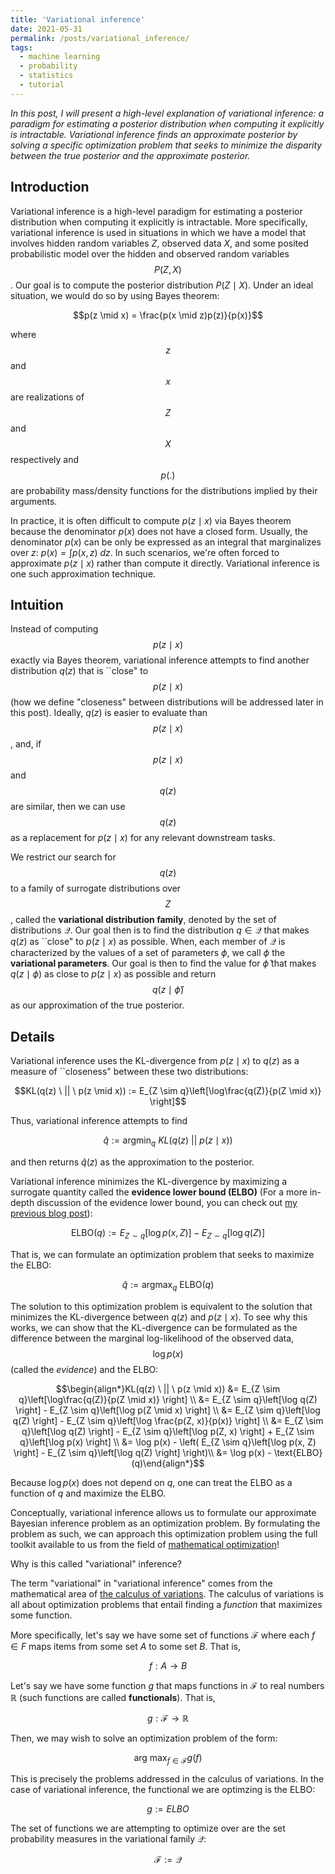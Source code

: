 ```yaml
---
title: 'Variational inference'
date: 2021-05-31
permalink: /posts/variational_inference/
tags:
  - machine learning
  - probability
  - statistics
  - tutorial
---
```


*In this post, I will present a high-level explanation of variational inference: a paradigm for estimating a posterior distribution when computing it explicitly is intractable. Variational inference finds an approximate posterior by solving a specific optimization problem that seeks to minimize the disparity between the true posterior and the approximate posterior.*  

Introduction
------------

Variational inference is a high-level paradigm for estimating a posterior distribution when computing it explicitly is intractable.  More specifically, variational inference is used in situations in which we have a model that involves hidden random variables $Z$, observed data $X$, and some posited probabilistic model over the hidden and observed random variables $$P(Z, X)$$. Our goal is to compute the posterior distribution $P(Z \mid X)$. Under an ideal situation, we would do so by using Bayes theorem:

$$p(z \mid x) = \frac{p(x \mid z)p(z)}{p(x)}$$

where $$z$$ and $$x$$ are realizations of $$Z$$ and $$X$$ respectively and $$p(.)$$ are probability mass/density functions for the distributions implied by their arguments.

In practice, it is often difficult to compute $p(z \mid x)$ via Bayes theorem because the denominator $p(x)$ does not have a closed form. Usually, the denominator $p(x)$ can be only be expressed as an integral that marginalizes over $z$: $p(x) = \int p(x, z) \ dz$. In such scenarios, we're often forced to approximate $p(z \mid x)$ rather than compute it directly. Variational inference is one such approximation technique.

Intuition
--------

Instead of computing $$p(z \mid x)$$ exactly via Bayes theorem, variational inference attempts to find another distribution $q(z)$ that is ``close" to $$p(z \mid x)$$ (how we define "closeness" between distributions will be addressed later in this post).  Ideally, $q(z)$ is easier to evaluate than $$p(z \mid x)$$, and, if $$p(z \mid x)$$ and $$q(z)$$ are similar, then we can use $$q(z)$$ as a replacement for $p(z \mid x)$ for any relevant downstream tasks.  

We restrict our search for $$q(z)$$ to a family of surrogate distributions over $$Z$$, called the **variational distribution family**, denoted by the set of distributions $\mathcal{Q}$.  Our goal then is to find the distribution $q \in \mathcal{Q}$ that makes $q(z)$ as ``close" to $p(z \mid x)$ as possible.    When, each member of $\mathcal{Q}$ is characterized by the values of a set of parameters $\phi$, we call $\phi$ the **variational parameters**.  Our goal is then to find the value for $\hat{\phi}$ that makes $q(z \mid \phi)$ as close to $p(z \mid x)$ as possible
and return $$q(z \mid \hat{\phi})$$ as our approximation of the true posterior.

Details
--------

Variational inference uses the KL-divergence from $p(z \mid x)$ to $q(z)$ as a measure of ``closeness" between these two distributions:

$$KL(q(z) \ || \ p(z \mid x)) := E_{Z \sim q}\left[\log\frac{q(Z)}{p(Z \mid x)} \right]$$

Thus, variational inference attempts to find 

$$\hat{q} := \text{argmin}_q \ KL(q(z) \ || \ p(z \mid x))$$

and then returns $\hat{q}(z)$ as the approximation to the posterior.

Variational inference minimizes the KL-divergence by maximizing a surrogate quantity called the **evidence lower bound (ELBO)** (For a more in-depth discussion of the evidence lower bound, you can check out [my previous blog post](https://mbernste.github.io/posts/elbo/)):

$$\text{ELBO}(q) :=  E_{Z \sim q}\left[\log p(x, Z) \right] - E_{Z \sim q}\left[\log q(Z) \right]$$

That is, we can formulate an optimization problem that seeks to maximize the ELBO:

$$\hat{q} := \text{argmax}_q \ \text{ELBO}(q)$$

The solution to this optimization problem is equivalent to the solution that minimizes the KL-divergence between $q(z)$ and $p(z \mid x)$.  To see why this works, we can show that the KL-divergence can be formulated as the difference between the marginal log-likelihood of the observed data, $$\log p(x)$$ (called the *evidence*) and the ELBO:

$$\begin{align*}KL(q(z) \ || \ p(z \mid x)) &= E_{Z \sim q}\left[\log\frac{q(Z)}{p(Z \mid x)} \right] \\ &= E_{Z \sim q}\left[\log q(Z) \right] - E_{Z \sim q}\left[\log p(Z \mid x) \right] \\ &= E_{Z \sim q}\left[\log q(Z) \right] - E_{Z \sim q}\left[\log \frac{p(Z, x)}{p(x)} \right] \\ &= E_{Z \sim q}\left[\log q(Z) \right] -  E_{Z \sim q}\left[\log p(Z, x) \right] + E_{Z \sim q}\left[\log p(x) \right]  \\ &=  \log p(x) - \left( E_{Z \sim q}\left[\log p(x, Z) \right] - E_{Z \sim q}\left[\log q(Z) \right]  \right)\\ &= \log p(x) - \text{ELBO}(q)\end{align*}$$

Because $\log p(x)$ does not depend on $q$, one can treat the ELBO as a function of $q$ and maximize the ELBO.

Conceptually, variational inference allows us to formulate our approximate Bayesian inference problem as an optimization problem.  By formulating the problem as such, we can approach this optimization problem using the full toolkit available to us from the field of [mathematical optimization](https://en.wikipedia.org/wiki/Mathematical_optimization)!

Why is this called "variational" inference?

The term "variational" in "variational inference" comes from the mathematical area of [the calculus of variations](https://en.wikipedia.org/wiki/Calculus_of_variations).  The calculus of variations is all about optimization problems that entail finding a *function* that maximizes some function.  

More specifically, let's say we have some set of functions $\mathcal{F}$ where each $f \in F$ maps items from some set $A$ to some set $B$. That is,

$$f: A \rightarrow B$$ 

Let's say we have some function $g$ that maps functions in $\mathcal{F}$ to real numbers $\mathbb{R}$ (such functions are called **functionals**).  That is,

$$g: \mathcal{F} \rightarrow \mathbb{R}$$

Then, we may wish to solve an optimization problem of the form:

$$\text{arg max}_{f \in \mathcal{F}} g(f)$$

This is precisely the problems addressed in the calculus of variations.  In the case of variational inference, the functional we are optimzing is the ELBO:

$$g := ELBO$$

The set of functions we are attempting to optimize over are the set probability measures in the variational family $\mathcal{Q}$:

$$\mathcal{F} := \mathcal{Q}$$
